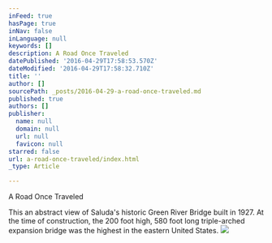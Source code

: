 ```yaml
---
inFeed: true
hasPage: true
inNav: false
inLanguage: null
keywords: []
description: A Road Once Traveled
datePublished: '2016-04-29T17:58:53.570Z'
dateModified: '2016-04-29T17:58:32.710Z'
title: ''
author: []
sourcePath: _posts/2016-04-29-a-road-once-traveled.md
published: true
authors: []
publisher:
  name: null
  domain: null
  url: null
  favicon: null
starred: false
url: a-road-once-traveled/index.html
_type: Article

---
```

A Road Once Traveled

This an abstract view of Saluda's historic Green River Bridge built in 1927\. At the time of construction, the 200 foot high, 580 foot long triple-arched expansion bridge was the highest in the eastern United States.
![](https://the-grid-user-content.s3-us-west-2.amazonaws.com/4b176471-79bb-4898-9c52-e408b37d87cc.jpg)